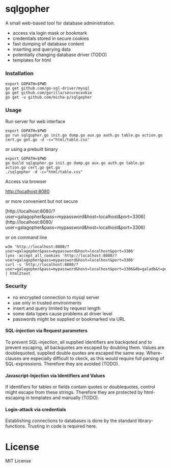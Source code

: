 # sqlgopher

A small web-based tool for database administration.

- access via login mask or bookmark
- credentials stored in secure cookies
- fast dumping of database content
- inserting and querying data
- potentially changing database driver (TODO)
- templates for html

### Installation

    export GOPATH=$PWD
    go get github.com/go-sql-driver/mysql
    go get github.com/gorilla/securecookie
    go get -u github.com/micha-p/sqlgopher

### Usage

Run server for web interface

    export GOPATH=$PWD
    go run sqlgopher.go init.go dump.go aux.go auth.go table.go action.go cert.go get.go -d -c="html/table.css"

or using a prebuilt binary

    export GOPATH=$PWD
    go build sqlgopher.go init.go dump.go aux.go auth.go table.go action.go cert.go get.go
    ./sqlgopher -d -c="html/table.css"


Access via browser

   [http://localhost:8080](http://localhost:8080)

or more convenient but not secure

   [http://localhost:8080/?user=galagopher&pass=mypassword&host=localhost&port=3306](http://localhost:8080/     user=galagopher&pass=mypassword&host=localhost&port=3306)

or on command line

    w3m 'http://localhost:8080/?user=galagopher&pass=mypassword&host=localhost&port=3306'
    lynx -accept_all_cookies 'http://localhost:8080/?user=galagopher&pass=mypassword&host=localhost&port=3306'
    curl -s 'http://localhost:8080/?user=galagopher&pass=mypassword&host=localhost&port=3306&db=galadb&t=posts' | html2text 

### Security

- no encrypted connection to mysql server
- use only in trusted environments
- insert and query limited by request length
- some data types cause problems at driver level
- passwords might be supplied or bookmarked via URL

#### SQL-injection via Request parameters

To prevent SQL-injection, all supplied identifiers are backqoted and to prevent escaping, all backquotes are escaped by doubling them. 
Values are doublequoted, supplied double quotes are escaped the same way. Where-clauses are especially difficult to ckeck, as this would require full parsing of SQL-expressions. Therefore they are avoided (TODO).


#### Javascript-Injection via Identifiers and Values

If identifiers for tables or fields contain quotes or doublequotes, control might escape from these strings. Therefore they are protected by html-escaping in templates and manually (TODO).

 
#### Login-attack via credentials

Establishing connections to databases is done by the standard library-functions. Trusting in code is required here.  


# License

MIT License
